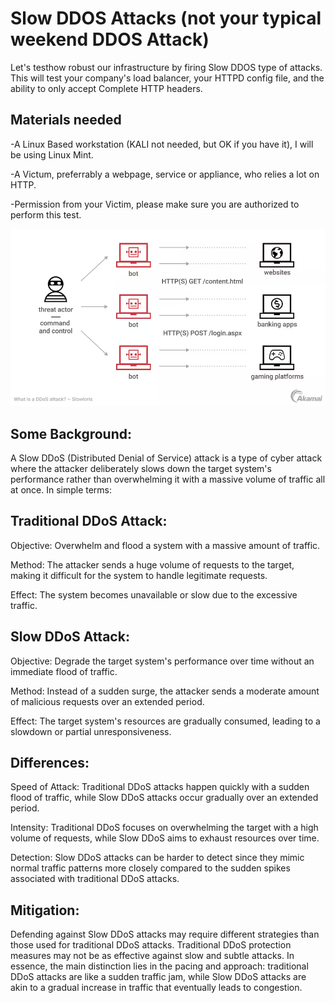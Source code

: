 # Slow DDOS Attacks (not your typical weekend DDOS Attack)

Let's testhow robust our infrastructure by firing Slow DDOS type of attacks.
This will test your company's load balancer, your HTTPD config file, and the ability to only accept Complete HTTP headers.

## Materials needed
-A Linux Based workstation (KALI not needed, but OK if you have it), I will be using Linux Mint.

-A Victum, preferrably a webpage, service or appliance, who relies a lot on HTTP.

-Permission from your Victim, please make sure you are authorized to perform this test.

![alt text](https://raw.githubusercontent.com/raulpz/raulpz.github.io/main/assets/images/SlowDDOSpicture.png)

## Some Background:
A Slow DDoS (Distributed Denial of Service) attack is a type of cyber attack where the attacker deliberately slows down the target system's performance rather than overwhelming it with a massive volume of traffic all at once. In simple terms:

## Traditional DDoS Attack:

Objective: Overwhelm and flood a system with a massive amount of traffic.

Method: The attacker sends a huge volume of requests to the target, making it difficult for the system to handle legitimate requests.

Effect: The system becomes unavailable or slow due to the excessive traffic.


## Slow DDoS Attack:

Objective: Degrade the target system's performance over time without an immediate flood of traffic.

Method: Instead of a sudden surge, the attacker sends a moderate amount of malicious requests over an extended period.

Effect: The target system's resources are gradually consumed, leading to a slowdown or partial unresponsiveness.


## Differences:

Speed of Attack: Traditional DDoS attacks happen quickly with a sudden flood of traffic, while Slow DDoS attacks occur gradually over an extended period.

Intensity: Traditional DDoS focuses on overwhelming the target with a high volume of requests, while Slow DDoS aims to exhaust resources over time.

Detection: Slow DDoS attacks can be harder to detect since they mimic normal traffic patterns more closely compared to the sudden spikes associated with traditional DDoS attacks.


## Mitigation: 

Defending against Slow DDoS attacks may require different strategies than those used for traditional DDoS attacks. Traditional DDoS protection measures may not be as effective against slow and subtle attacks.
In essence, the main distinction lies in the pacing and approach: traditional DDoS attacks are like a sudden traffic jam, while Slow DDoS attacks are akin to a gradual increase in traffic that eventually leads to congestion.






